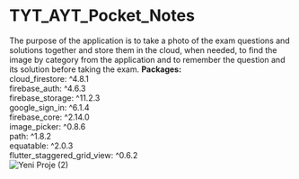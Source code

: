 # TYT_AYT_Pocket_Notes
The purpose of the application is to take a photo of the exam questions and solutions together and store them in the cloud, when needed, to 
  find the image by category from the application and to remember the question and its solution before taking the exam. 
**Packages:**  
cloud_firestore: ^4.8.1  
  firebase_auth: ^4.6.3  
  firebase_storage: ^11.2.3  
  google_sign_in: ^6.1.4  
  firebase_core: ^2.14.0  
  image_picker: ^0.8.6  
  path: ^1.8.2  
  equatable: ^2.0.3  
  flutter_staggered_grid_view: ^0.6.2  
![Yeni Proje (2)](https://github.com/yilmazozkan2/TYT_AYT_Pocket_Notes/assets/52213548/1605dccc-29f2-4e5e-9bbd-0ec9cd955889)
